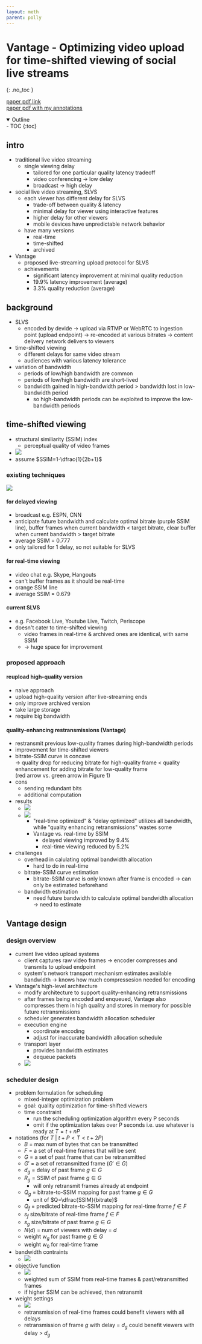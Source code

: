 ```yaml
---
layout: meth
parent: polly
---
```

# Vantage - Optimizing video upload for time-shifted viewing of social live streams
{: .no_toc }

[paper pdf link](https://www.dropbox.com/s/3gwvnop7a1sf6p4/1-vantage-sigcomm19.pdf?dl=0)  
[paper pdf with my annotations](Vantage%20-%20Optimizing%20video%20upload%20for%20time-shifted%20viewing%20ofsocial%20live%20streams.pdf)

<details open markdown="block">
  <summary>
    Outline
  </summary>
- TOC
{:toc}
</details>

## intro
- traditional live video streaming
	- single viewing delay
		- tailored for one particular quality latency tradeoff
		- video conferencing -> low delay
		- broadcast -> high delay
- social live video streaming, SLVS
	- each viewer has different delay for SLVS
		- trade-off between quality & latency
		- minimal delay for viewer using interactive features
		- higher delay for other viewers
		- mobile devices have unpredictable network behavior
	- have many versions
		- real-time
		- time-shifted
		- archived
- Vantage
	- proposed live-streaming upload protocol for SLVS
	- achievements
		- significant latency improvement at minimal quality reduction
		- 19.9% latency improvement (average)
		- 3.3% quality reduction (average)

## background
- SLVS
	- encoded by devide -> upload via RTMP or WebRTC to ingestion point (upload endpoint) -> re-encoded at various bitrates -> content delivery network delivers to viewers
- time-shifted viewing
	- different delays for same video stream
	- audiences with various latency tolerance
- variation of bandwidth
	- periods of low/high bandwidth are common
	- periods of low/high bandwidth are short-lived
	- bandwidth gained in high-bandwidth period > bandwidth lost in low-bandwidth period
		- so high-bandwidth periods can be exploited to improve the low-bandwidth periods

## time-shifted viewing
- structural similiarity (SSIM) index
	- perceptual quality of video frames
- ![](https://i.imgur.com/p6XfJdn.png)
- assume $SSIM=1-\dfrac{1}{2b+1}$

### existing techniques
![](https://i.imgur.com/PpT8Jhr.png)

#### for delayed viewing 
- broadcast e.g. ESPN, CNN
- anticipate future bandwidth and calculate optimal bitrate (purple SSIM line), buffer frames when current bandwidth < target bitrate, clear buffer when current bandwidth > target bitrate
- average SSIM = 0.777
- only tailored for 1 delay, so not suitable for SLVS

#### for real-time viewing
- video chat e.g. Skype, Hangouts
- can't buffer frames as it should be real-time
- orange SSIM line
- average SSIM = 0.679

#### current SLVS
- e.g. Facebook Live, Youtube Live, Twitch, Periscope
- doesn't cater to time-shifted viewing
	- video frames in real-time & archived ones are identical, with same SSIM
	- -> huge space for improvement

### proposed approach
#### reupload high-quality version
- naive approach
- upload high-quality version after live-streaming ends
- only improve archived version
- take large storage
- require big bandwidth

#### quality-enhancing restransmissions (Vantage)
- restransmit previous low-quality frames during high-bandwidth periods
- improvement for time-shifted viewers
- bitrate-SSIM curve is concave <br>-> quality drop for reducing bitrate for high-quality frame < quality enhancement for adding bitrate for low-quality frame<br>(red arrow vs. green arrow in Figure 1)
- cons
	- sending redundant bits
	- additional computation
- results
	- ![](https://i.imgur.com/uM0Mas2.png)
	- ![](https://i.imgur.com/lKXQaFT.png)
		- "real-time optimized" & "delay optimized" utilizes all bandwidth, while "quality enhancing retransmissions" wastes some
		- Vantage vs. real-time by SSIM
			- delayed viewing improved by 9.4%
			- real-time viewing reduced by 5.2%
- challenges
	- overhead in calulating optimal bandwidth allocation
		- hard to do in real-time
	- bitrate-SSIM curve estimation
		- bitrate-SSIM curve is only known after frame is encoded -> can only be estimated beforehand
	- bandwidth estimation
		- need future bandwidth to calculate optimal bandwidth allocation -> need to estimate

## Vantage design

### design overview
- current live video upload systems
	- client captures raw video frames -> encoder compresses and transmits to upload endpoint
	- system's network transport mechanism estimates available bandwidth -> knows how much compressesion needed for encoding
- Vantage's high-level architecture
	- modify architecture to support quality-enhancing retransmissions
	- after frames being encoded and enqueued, Vantage also compresses them in high quality and stores in memory for possible future retransmissions
	- scheduler generates bandwidth allocation scheduler
	- execution engine
		- coordinate encoding
		- adjust for inaccurate bandwidth allocation schedule
	- transport layer
		- provides bandwidth estimates
		- dequeue packets
	- ![](https://i.imgur.com/JYyV9nC.png)

### scheduler design
- problem formulation for scheduling
	- mixed-integer optimization problem
	- goal: quality optimization for time-shifted viewers
	- time constraint
		- run the scheduling optimization algorithm every P seconds
		- omit if the optimization takes over P seconds i.e. use whatever is ready at $T=t+nP$
- notations (for $T$ $|$ $t+P < T < t+2P$)
	- $B$ = max num of bytes that can be transmitted
	- $F$ = a set of real-time frames that will be sent
	- $G$ = a set of past frame that can be retransmitted
	- $G'$ = a set of retransmitted frame $(G'\in G)$
	- $d_g$ = delay of past frame $g\in G$
	- $R_g$ = SSIM of past frame $g\in G$
		- will only retransmit frames already at endpoint
	- $Q_g$ = bitrate-to-SSIM mapping for past frame $g\in G$ 
		- unit of $Q=\dfrac{SSIM}{bitrate}$
	- $Q_f$ = predicted bitrate-to-SSIM mapping for real-time frame $f\in F$
	- $s_f$ size/bitrate of real-time frame $f\in F$
	- $s_g$ size/bitrate of past frame $g\in G$
	- $N(d)$ = num of viewers with delay = $d$
	- weight $w_g$ for past frame $g\in G$
	- weight $w_0$ for real-time frame
- bandwidth contraints
	- ![](https://i.imgur.com/Tq1dLnY.png)
- objective function
	- ![](https://i.imgur.com/KKeuLYK.png)
	- weighted sum of SSIM from real-time frames & past/retransmitted frames
	- if higher SSIM can be achieved, then retransmit
- weight settings
	- ![](https://i.imgur.com/5PydOiM.png)
	- retransmission of real-time frames could benefit viewers with all delays
	- retransmission of frame $g$ with delay = $d_g$ could benefit viewers with delay > $d_g$